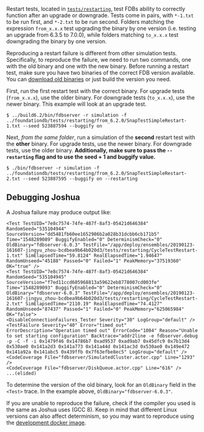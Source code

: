Restart tests, located in [`tests/restarting`](https://github.com/apple/foundationdb/tree/master/tests/restarting), test FDBs ability to correctly function after an upgrade or downgrade. Tests come in pairs, with `*-1.txt` to be run first, and `*-2.txt` to be run second. Folders matching the expression `from_x.x.x` test upgrading the binary by one version (i.e. testing an upgrade from 6.3.5 to 7.0.0), while folders matching `to_x.x.x` test downgrading the binary by one version.

Reproducing a restart failure is different from other simulation tests. Specifically, to reproduce the failure, we need to run two commands, one with the old binary and one with the new binary. Before running a restart test, make sure you have two binaries of the correct FDB version available. You can [download old binaries](https://www.foundationdb.org/downloads/misc/fdbservers-6.2.22.tar.gz) or just build the version you need.

First, run the first restart test with the correct binary. For upgrade tests (`from_x.x.x`), use the older binary. For downgrade tests (`to_x.x.x`), use the newer binary. This example will look at an upgrade test.

```
$ ../build6.2/bin/fdbserver -r simulation -f ../foundationdb/tests/restarting/from_6.2.0/SnapTestSimpleRestart-1.txt --seed 523887594 --buggify on
```

Next, *from the same folder*, run a simulation of the **second** restart test with the **other** binary. For upgrade tests, use the newer binary. For downgrade tests, use the older binary. **Additionally, make sure to pass the `--restarting` flag and to use the seed + 1 and buggify value.**

```
$ ./bin/fdbserver -r simulation -f ../foundationdb/tests/restarting/from_6.2.0/SnapTestSimpleRestart-2.txt --seed 523887595 --buggify on --restarting
```

## Debugging Joshua

A Joshua failure may produce output like:

```
<Test TestUID="7e8c7574-74fe-487f-8af3-05421d646384" RandomSeed="535104944" SourceVersion="dd5481fb60ee1652986b2a028b31dcbb6cb171b5" Time="1548289089" BuggifyEnabled="0" DeterminismCheck="0" OldBinary="fdbserver-6.0.3" TestFile="/app/deploy/ensembles/20190123-161607-jingyu_zhou-bcdbea9b64b020d3/tests/restarting/CycleTestRestart-1.txt" SimElapsedTime="59.8124" RealElapsedTime="1.94647" RandomUnseed="45188" Passed="0" Failed="1" PeakMemory="37519360" OK="true" />  
<Test TestUID="7e8c7574-74fe-487f-8af3-05421d646384" RandomSeed="535104945" SourceVersion="f7ed11ccd605968813a59622eb8778007cd003fe" Time="1548289093" BuggifyEnabled="0" DeterminismCheck="0" OldBinary="fdbserver-6.0.3" TestFile="/app/deploy/ensembles/20190123-161607-jingyu_zhou-bcdbea9b64b020d3/tests/restarting/CycleTestRestart-2.txt" SimElapsedTime="2110.19" RealElapsedTime="74.4127" RandomUnseed="87437" Passed="1" Failed="0" PeakMemory="625065984" OK="false">  
<DisableConnectionFailures_Tester Severity="30" LogGroup="default" />  
<TestFailure Severity="40" Error="timed_out" ErrorDescription="Operation timed out" ErrorCode="1004" Reason="Unable to set starting configuration" Backtrace="addr2line -e fdbserver.debug -p -C -f -i 0x1479f46 0x14786b7 0xad9537 0xad9ab7 0x45dfc9 0x7b13d4 0x530ae0 0x141a2d3 0x141a773 0x141a44d 0x141ac3d 0x530ae0 0x149e472 0x141a92a 0x141abc5 0x439ffb 0x7f63efbe8ec5" LogGroup="default" />  
<CodeCoverage File="fdbserver/SimulatedCluster.actor.cpp" Line="1293" />  
<CodeCoverage File="fdbserver/DiskQueue.actor.cpp" Line="616" />  
...(elided)  
```

To determine the version of the old binary, look for an `OldBinary` field in the `<Test>` trace. In the example above, `OldBinary="fdbserver-6.0.3"`.

If you are unable to reproduce the failure, check if the compiler you used is the same as Joshua uses (GCC 8). Keep in mind that different Linux versions can also affect determinism, so you may want to reproduce using the [development docker image](https://github.com/apple/foundationdb/wiki/Docker-and-CCACHE-Setup-instructions#building-the-image).